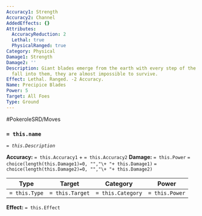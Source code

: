 ```yaml
---
Accuracy1: Strength
Accuracy2: Channel
AddedEffects: {}
Attributes:
  AccuracyReduction: 2
  Lethal: true
  PhysicalRanged: true
Category: Physical
Damage1: Strength
Damage2: ''
Description: Giant blades emerge from the earth with every step of the user. If you
  fall into them, they are almost impossible to survive.
Effect: Lethal. Ranged. -2 Accuracy.
Name: Precipice Blades
Power: 5
Target: All Foes
Type: Ground
---
```


#PokeroleSRD/Moves

### `= this.name` 
*`= this.Description`*

**Accuracy:** `= this.Accuracy1` + `= this.Accuracy2`
**Damage:** `= this.Power` `= choice(length(this.Damage1)=0, "","\+ "+ this.Damage1)` `= choice(length(this.Damage2)=0, "","\+ "+ this.Damage2)`

| Type          | Target          | Category          | Power          |
| ------------- | --------------- | ----------------  | -------------- |
| `= this.Type` | `= this.Target` | `= this.Category` | `= this.Power` | 

**Effect:** `= this.Effect`